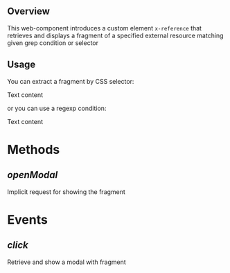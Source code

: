 ## Overview

This web-component introduces a custom element `x-reference` that retrieves and displays a fragment of
a specified external resource matching given grep condition or selector

## Usage

You can extract a fragment by CSS selector:

<x-reference href="url-address" locator="a-CSS-selector">
    Text content
</x-reference>


or you can use a regexp condition:

<x-reference href="url-address" grep="reg-exp">
    Text content
</x-reference>


# Methods

## ___openModal___

Implicit request for showing the fragment


# Events

## ___click___

Retrieve and show a modal with fragment


